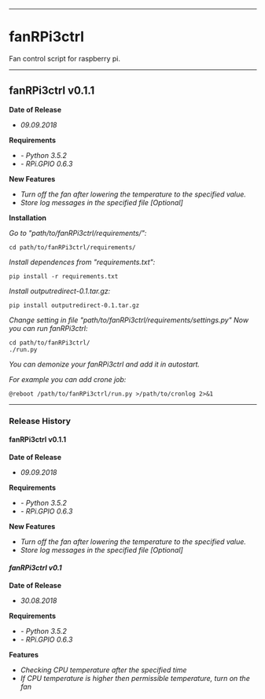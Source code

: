 ___
# fanRPi3ctrl

Fan control script for raspberry pi.
___
## **fanRPi3ctrl v0.1.1**

**Date of Release**
* *09.09.2018*

**Requirements**
* *- Python 3.5.2*
* *- RPi.GPIO 0.6.3*

**New Features**
* *Turn off the fan after lowering the temperature to the specified value.*
* *Store log messages in the specified file [Optional]*

**Installation**

*Go to "path/to/fanRPi3ctrl/requirements/":*
````
cd path/to/fanRPi3ctrl/requirements/
````

*Install dependences from "requirements.txt":*
````
pip install -r requirements.txt
````

*Install outputredirect-0.1.tar.gz:*
````
pip install outputredirect-0.1.tar.gz
````

*Change setting in file "path/to/fanRPi3ctrl/requirements/settings.py"*
*Now you can run fanRPi3ctrl:*
````
cd path/to/fanRPi3ctrl/
./run.py
````

*You can demonize your fanRPi3ctrl and add it in autostart.*

*For example you can add crone job:*
````
@reboot /path/to/fanRPi3ctrl/run.py >/path/to/cronlog 2>&1
````
___
### Release History

#### **fanRPi3ctrl v0.1.1**

**Date of Release**
* *09.09.2018*

**Requirements**
* *- Python 3.5.2*
* *- RPi.GPIO 0.6.3*

**New Features**
* *Turn off the fan after lowering the temperature to the specified value.*
* *Store log messages in the specified file [Optional]*

#### *fanRPi3ctrl v0.1*

**Date of Release**
* *30.08.2018*

**Requirements**
* *- Python 3.5.2*
* *- RPi.GPIO 0.6.3*

**Features**
* *Checking CPU temperature after the specified time*
* *If CPU temperature is higher then permissible temperature, turn on the fan*
